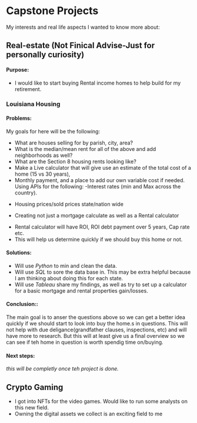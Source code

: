 # Capstone Projects
My interests and real life aspects I wanted to know more about:

## Real-estate (Not Finical Advise-Just for personally curiosity)
#### Purpose:
* I would like to start buying Rental income homes to help build for my retirement. 

### Louisiana Housing
#### Problems:
My goals for here will be the following:
* What are houses selling for by parish, city, area?
* What is the median/mean rent for all of the above and add neighborhoods as well?
* What are the Section 8 housing rents looking like?
* Make a Live calculator that will give use an estimate of the total cost of a home (15 vs 30 years),
* Monthly payment, and a place to add our own variable cost if needed. Using APIs for the following:
-Interest rates (min and Max across the country).
- Housing prices/sold prices state/nation wide
* Creating not just a mortgage calculate as well as a Rental calculator
- Rental calculator will have ROI, ROI debt payment over 5 years, Cap rate etc.
- This will help us determine quickly if we should buy this home or not. 
#### Solutions:
* Will use *Python* to min and clean the data.
* Will use *SQL* to sore the data base in. This may be extra helpful because I am thinking about doing this for each state.
* Will use *Tableau* share my findings, as well as try to set up a calculator for a basic mortgage and rental properties gain/losses.
#### Conclusion::
The main goal is to anser the questions above so we can get a better idea quickly if we should start to look into buy the home.s in questions. This will not help with due deligance(grandfather clauses, inspections, etc) and will have more to research. But this will at least give us a final overview so we can see if teh home in question is worth spendig time on/buying.
#### Next steps:
*this will be completly once teh project is done.*

## Crypto Gaming
* I got into NFTs for the video games. Would like to run some analysts on this new field. 
* Owning the digital assets we collect is an exciting field to me
